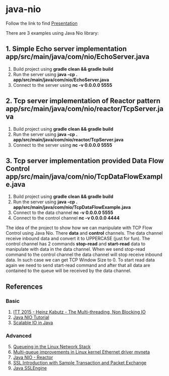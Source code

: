 # java-nio

Follow the link to find [Presentation](https://www.youtube.com/watch?v=Qm9hhPFelvg&ab_channel=IntelliasInside "Presentation")

There are 3 examples using Java Nio library:

## 1. Simple Echo server implementation app/src/main/java/com/nio/EchoServer.java
  1. Build project using **gradle clean && gradle build**
  2. Run the server using **java -cp . app/src/main/java/com/nio/EchoServer.java**
  3. Connect to the server using **nc -v 0.0.0.0 5555**

## 2. Tcp server implementation of Reactor pattern app/src/main/java/com/nio/reactor/TcpServer.java
  1. Build project using **gradle clean && gradle build**
  2. Run the server using **java -cp . app/src/main/java/com/nio/reactor/TcpServer.java**
  3. Connect to the server using **nc -v 0.0.0.0 5555**
  
## 3. Tcp server implementation provided Data Flow Control app/src/main/java/com/nio/TcpDataFlowExample.java
  1. Build project using **gradle clean && gradle build**
  2. Run the server using **java -cp . app/src/main/java/com/nio/TcpDataFlowExample.java**
  3. Connect to the data channel **nc -v 0.0.0.0 5555**
  4. Connect to the control channel **nc -v 0.0.0.0 4444**
  
  The idea of the project to show how we can manipulate with TCP Flow Control using Java Nio. 
  There **data** and **control** channels. The data channel receive inbound data and convert it to UPPERCASE (just for fun). The control channel has 2 commands **stop-read** and **start-read** data to manipulate with data in the data channel.
  When we send stop-read command to the control channel the data channel will stop receive inbound data. In such case we can get TCP Window Size to 0. To start read data again we need to send start-read command and after that all data are contained to the queue will be received by the data channel.
  
## References
### Basic
1. [ITT 2015 - Heinz Kabutz - The Multi-threading, Non Blocking IO](https://www.youtube.com/watch?v=uKc0Gx_lPsg&ab_channel=IstanbulTechTalks "ITT 2015 - Heinz Kabutz - The Multi-threading, Non Blocking IO")
2. [Java NIO Tutorial](https://jenkov.com/tutorials/java-nio/index.html "Java NIO Tutorial")
3. [Scalable IO in Java](https://gee.cs.oswego.edu/dl/cpjslides/nio.pdf "Scalable IO in Java")
### Advanced
5. [Queueing in the Linux Network Stack](https://www.linuxjournal.com/content/queueing-linux-network-stack "Queueing in the Linux Network Stack")
6. [Multi-queue improvements in Linux kernel Ethernet driver mvneta](https://bootlin.com/blog/multi-queue-improvements-in-linux-kernel-ethernet-mvneta/ "Multi-queue improvements in Linux kernel Ethernet driver mvneta")
7. [Java NIO - Reactor](https://github.com/kasun04/nio-reactor "Java NIO - Reactor")
8. [SSL Introduction with Sample Transaction and Packet Exchange](https://www.cisco.com/c/en/us/support/docs/security-vpn/secure-socket-layer-ssl/116181-technote-product-00.html "SSL Introduction with Sample Transaction and Packet Exchange")
9. [Java SSLEngine](https://docs.oracle.com/javase/8/docs/technotes/guides/security/jsse/samples/sslengine/SSLEngineSimpleDemo.java "Java SSLEngine")
